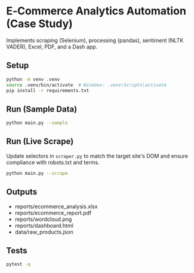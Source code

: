 
# E‑Commerce Analytics Automation (Case Study)

Implements scraping (Selenium), processing (pandas), sentiment (NLTK VADER), Excel, PDF, and a Dash app.

## Setup

```bash
python -m venv .venv
source .venv/bin/activate  # Windows: .venv\Scripts\activate
pip install -r requirements.txt
```

## Run (Sample Data)

```bash
python main.py --sample
```

## Run (Live Scrape)
Update selectors in `scraper.py` to match the target site's DOM and ensure compliance with robots.txt and terms.

```bash
python main.py --scrape
```

## Outputs
- reports/ecommerce_analysis.xlsx
- reports/ecommerce_report.pdf
- reports/wordcloud.png
- reports/dashboard.html
- data/raw_products.json

## Tests
```bash
pytest -q
```
